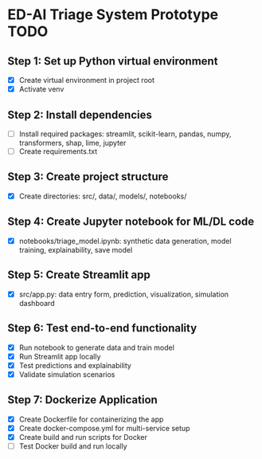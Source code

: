 # ED-AI Triage System Prototype TODO

## Step 1: Set up Python virtual environment
- [x] Create virtual environment in project root
- [x] Activate venv

## Step 2: Install dependencies
- [ ] Install required packages: streamlit, scikit-learn, pandas, numpy, transformers, shap, lime, jupyter
- [ ] Create requirements.txt

## Step 3: Create project structure
- [x] Create directories: src/, data/, models/, notebooks/

## Step 4: Create Jupyter notebook for ML/DL code
- [x] notebooks/triage_model.ipynb: synthetic data generation, model training, explainability, save model

## Step 5: Create Streamlit app
- [x] src/app.py: data entry form, prediction, visualization, simulation dashboard

## Step 6: Test end-to-end functionality
- [x] Run notebook to generate data and train model
- [x] Run Streamlit app locally
- [x] Test predictions and explainability
- [x] Validate simulation scenarios

## Step 7: Dockerize Application
- [x] Create Dockerfile for containerizing the app
- [x] Create docker-compose.yml for multi-service setup
- [x] Create build and run scripts for Docker
- [ ] Test Docker build and run locally
